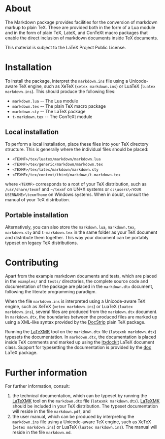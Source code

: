 # About #

The Markdown package provides facilities for the conversion of markdown markup
to plain TeX. These are provided both in the form of a Lua module and in the
form of plain TeX, LateX, and ConTeXt macro packages that enable the direct
inclusion of markdown documents inside TeX documents.

This material is subject to the LaTeX Project Public License.

# Installation #

To install the package, interpret the `markdown.ins` file using a Unicode-aware
TeX engine, such as XeTeX (`xetex markdown.ins`) or LuaTeX
(`luatex markdown.ins`). This should produce the following files:

 * `markdown.lua` -- The Lua module
 * `markdown.tex` -- The plain TeX macro package
 * `markdown.sty` -- The LaTeX package
 * `t-markdown.tex` -- The ConTeXt module

## Local installation ##

To perform a local installation, place these files into your TeX directory
structure. This is generally where the individual files should be placed:

 * `<TEXMF>/tex/luatex/markdown/markdown.lua`
 * `<TEXMF>/tex/generic/markdown/markdown.tex`
 * `<TEXMF>/tex/latex/markdown/markdown.sty`
 * `<TEXMF>/tex/context/third/markdown/t-markdown.tex`

where `<TEXMF>` corresponds to a root of your TeX distribution, such as
`/usr/share/texmf` and `~/texmf` on UN\*X systems or
`c:\users\<YOUR USERNAME>\texmfhome` on Windows systems. When in doubt,
consult the manual of your TeX distribution.

## Portable installation ##

Alternatively, you can also store the `markdown.lua`, `markdown.tex`,
`markdown.sty` and `t-markdown.tex` in the same folder as your TeX document
and distribute them together. This way your document can be portably typeset on
legacy TeX distributions.

# Contributing #

Apart from the example markdown documents and tests, which are placed in the
`examples/` and `tests/` directories, the complete source code and
documentation of the package are placed in the `markdown.dtx` document,
following the literate programming paradigm.

When the file `markdown.ins` is interpreted using a Unicode-aware TeX engine,
such as XeTeX (`xetex markdown.ins`) or LuaTeX (`luatex markdown.ins`), several
files are produced from the `markdown.dtx` document. In `markdown.dtx`, the
boundaries between the produced files are marked up using a XML-like syntax
provided by the [DocStrip][] plain TeX package.

Running the [LaTeXMK][LaTeXMK] tool on the `markdown.dtx` file
(`latexmk markdown.dtx`) typesets the documentation. In `markdown.dtx`, the
documentation is placed inside TeX comments and marked up using the
[ltxdockit][] LaTeX document class. Support for typesetting the documentation
is provided by the [doc][] LaTeX package.

 [DocStrip]:  https://ctan.org/pkg/docstrip   (docstrip – Remove comments from file)
 [LaTeXMK]:   https://ctan.org/pkg/latexmk    (latexmk – Fully automated LaTeX document generation)
 [ltxdockit]: https://ctan.org/pkg/ltxdockit  (ltxdockit – Documentation support)
 [doc]:       https://ctan.org/pkg/doc        (doc – Format LaTeX documentation)

# Further information #

For further information, consult:

1. the technical documentation, which can be typeset by running the
   [LaTeXMK][LaTeXMK] tool on the `markdown.dtx` file
   (`latexmk markdown.dtx`). [LaTeXMK][LaTeXMK] should be included in your TeX
   distribution. The typeset documentation will reside in the file
   `markdown.pdf`, and
2. the user manual, which can be produced by interpreting the `markdown.ins`
   file using a Unicode-aware TeX engine, such as XeTeX (`xetex markdown.ins`)
   or LuaTeX (`luatex markdown.ins`). The manual will reside in the file
   `markdown.md`.
